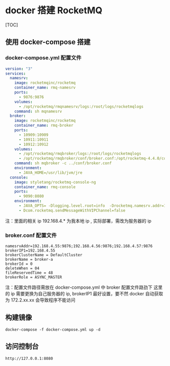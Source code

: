 # docker 搭建 RocketMQ

[TOC]

## 使用 docker-compose 搭建

### docker-compose.yml 配置文件
```yml
version: "3"
services:
  namesrv:
    image: rocketmqinc/rocketmq
    container_name: rmq-namesrv
    ports:
      - 9876:9876
    volumes:
      - /opt/rocketmq/rmqnamesrv/logs:/root/logs/rocketmqlogs
    command: sh mqnamesrv
  broker:
    image: rocketmqinc/rocketmq
    container_name: rmq-broker
    ports:
      - 10909:10909
      - 10911:10911
      - 10912:10912
    volumes:
      - /opt/rocketmq/rmqbroker/logs:/root/logs/rocketmqlogs
      - /opt/rocketmq/rmqbroker/conf/broker.conf:/opt/rocketmq-4.4.0/conf/broker.conf
    command: sh mqbroker -c ../conf/broker.conf
    environment:
      - JAVA_HOME=/usr/lib/jvm/jre
  console:
    image: styletang/rocketmq-console-ng
    container_name: rmq-console
    ports:
      - 9090:8080
    environment:
      - JAVA_OPTS= -Dlogging.level.root=info  -Drocketmq.namesrv.addr=192.168.4.55:9876;192.168.4.56:9876;192.168.4.57:9876
      - Dcom.rocketmq.sendMessageWithVIPChannel=false
```
注：里面的相关 ip 192.168.4.* 为我本地 ip , 实际部署，需改为服务器的 ip

### broker.conf 配置文件
```
namesrvAddr=192.168.4.55:9876;192.168.4.56:9876;192.168.4.57:9876
brokerIP1=192.168.4.55
brokerClusterName = DefaultCluster
brokerName = broker-a
brokerId = 0
deleteWhen = 04
fileReservedTime = 48
brokerRole = ASYNC_MASTER
```
注：配置文件路径需放在 docker-compose.yml 中 broker 配置文件路劲下
这里的 ip 需要更换为自己服务器的 ip, brokerIP1 最好设置，要不然 docker 自动获取为 172.2.xx.xx 会导致程序不能访问


## 构建镜像
```
docker-compose -f docker-compose.yml up -d
```

## 访问控制台
```
http://127.0.0.1:8080
```